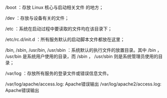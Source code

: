 /boot ：存放 Linux 核心与启动相关文件 的地方；

/dev ：存放与设备有关的文件；

/etc ：系统在启动过程中要读取的文件均在该目录下；

/etc/rc.d/init.d ：所有服务默认的启动脚本文件都放在这里；

/bin, /sbin, /usr/bin, /usr/sbin ：系统默认的执行文件的放置目录。其中 /bin ， /usr/bin 是系统用户使用的目录，而 /sbin ， /usr/sbin 则是系统管理员使用的目录；

/var/log ：存放所有服务的登录文件或错误信息文件。

/var/log/apache/access.log: Apache错误输出
/var/log/apache2/access.log: Apache错误输出
